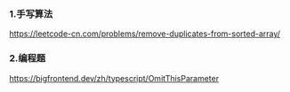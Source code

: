 ### 1.手写算法

https://leetcode-cn.com/problems/remove-duplicates-from-sorted-array/



### 2.编程题

https://bigfrontend.dev/zh/typescript/OmitThisParameter



